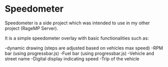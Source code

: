 # Speedometer

Speedometer is a side project which was intended to use in my other project (RageMP Server).

It is a simple speedometer overlay with basic functionalities such as:

-dynamic drawing (steps are adjusted based on vehicles max speed)
-RPM bar (using progressbar.js)
-Fuel bar (using progressbar.js)
-Vehicle and street name
-Digital display indicating speed
-Trip of the vehicle
